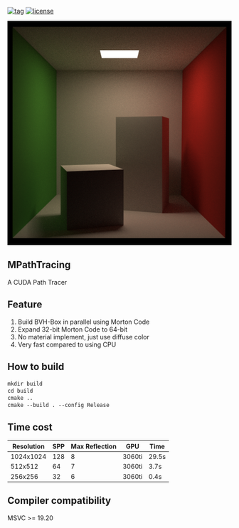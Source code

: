 [![tag](https://img.shields.io/github/v/tag/lonelywm/cuda_path_tracer)](https://github.com/lonelywm/ability_system/tags)
[![license](https://img.shields.io/github/license/lonelywm/cuda_path_tracer)](LICENSE) 

![avatar](https://github.com/lonelywm/cuda_path_tracer/blob/master/output/binary1024.png)

## MPathTracing
A CUDA Path Tracer

## Feature
1. Build BVH-Box in parallel using Morton Code
2. Expand 32-bit Morton Code to 64-bit
3. No material implement, just use diffuse color
4. Very fast compared to using CPU

## How to build

```
mkdir build
cd build
cmake ..
cmake --build . --config Release
```

## Time cost
| Resolution   | SPP  | Max Reflection   | GPU     |  Time  |
| ------------ | ---- | ---------------- | ------- | ------ |
| 1024x1024    | 128  | 8                | 3060ti  | 29.5s  |
| 512x512      | 64   | 7                | 3060ti  | 3.7s   |
| 256x256      | 32   | 6                | 3060ti  | 0.4s   |

## Compiler compatibility
MSVC >= 19.20